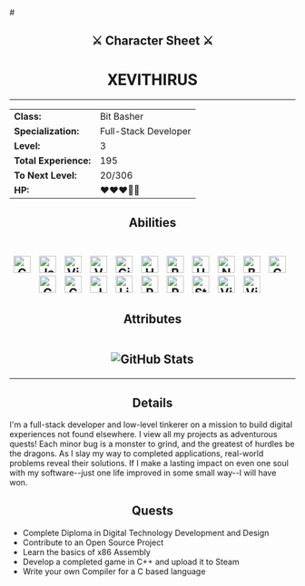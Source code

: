 <link href="https://fonts.googleapis.com/css2?family=Roboto:wght@400;700&display=swap" rel="stylesheet">
# <h2 align="center">⚔️ Character Sheet ⚔️</h2>

<!-- Profile Heading -->
<h1 align="center" style="font-family: 'Roboto', sans-serif;><strong><span style="color:blue">XEVITHIRUS</span></strong></h1>

*****

<!-- Character Stats -->
<table align="center">
  <tr>
    <td><strong>Class:</strong></td>
    <td>Bit Basher</td>
  </tr>
  <tr>
    <td><strong>Specialization:</strong></td>
    <td>Full-Stack Developer</td>
  </tr>
  <tr>
    <td><strong>Level:</strong></td>
    <td>3</td> <!-- Updated dynamically by the workflow -->
  </tr>
  <tr>
    <td><strong>Total Experience:</strong></td>
    <td>195</td> <!-- Updated dynamically by the workflow -->
  </tr>
  <tr>
    <td><strong>To Next Level:</strong></td>
    <td>20/306</td> <!-- Updated dynamically by the workflow -->
  </tr>
  <tr>
    <td><strong>HP:</strong></td>
    <td>❤❤❤🤍🤍</td>
  </tr>
</table>

<!-- Abilities Section -->
<h2 align="center">Abilities 
<br></br>
<p align="center">
  <img alt="C++" width="30px" style="padding-right:10px;" src="https://cdn.jsdelivr.net/gh/devicons/devicon@latest/icons/cplusplus/cplusplus-original.svg" />
  <img alt="JavaScript" width="30px" style="padding-right:10px;" src="https://cdn.jsdelivr.net/gh/devicons/devicon@latest/icons/javascript/javascript-original.svg" />
  <img alt="Visual Studio" width="30px" style="padding-right:10px;" src="https://cdn.jsdelivr.net/gh/devicons/devicon@latest/icons/visualstudio/visualstudio-original.svg" />
  <img alt="VS Code" width="30px" style="padding-right:10px;" src="https://cdn.jsdelivr.net/gh/devicons/devicon@latest/icons/vscode/vscode-original-wordmark.svg" />
  <img alt="Git" width="30px" style="padding-right:10px;" src="https://cdn.jsdelivr.net/gh/devicons/devicon@latest/icons/git/git-original-wordmark.svg" />
  <img alt="HTML5" width="30px" style="padding-right:10px;" src="https://cdn.jsdelivr.net/gh/devicons/devicon@latest/icons/html5/html5-original.svg" />
  <img alt="React" width="30px" style="padding-right:10px;" src="https://cdn.jsdelivr.net/gh/devicons/devicon@latest/icons/react/react-original-wordmark.svg" />
  <img alt="Unreal Engine" width="30px" style="padding-right:10px;" src="https://cdn.jsdelivr.net/gh/devicons/devicon@latest/icons/unrealengine/unrealengine-original.svg" />
  <img alt="Node.js" width="30px" style="padding-right:10px;" src="https://cdn.jsdelivr.net/gh/devicons/devicon@latest/icons/nodejs/nodejs-original-wordmark.svg" />
  <img alt="Bash" width="30px" style="padding-right:10px;" src="https://cdn.jsdelivr.net/gh/devicons/devicon@latest/icons/bash/bash-original.svg" />
  <img alt="Canva" width="30px" style="padding-right:10px;" src="https://cdn.jsdelivr.net/gh/devicons/devicon@latest/icons/canva/canva-original.svg" />
  <img alt="Confluence" width="30px" style="padding-right:10px;" src="https://cdn.jsdelivr.net/gh/devicons/devicon@latest/icons/confluence/confluence-plain-wordmark.svg" />
  <img alt="Godot" width="30px" style="padding-right:10px;" src="https://cdn.jsdelivr.net/gh/devicons/devicon@latest/icons/godot/godot-original.svg" />
  <img alt="JSON" width="30px" style="padding-right:10px;" src="https://cdn.jsdelivr.net/gh/devicons/devicon@latest/icons/json/json-original.svg" />
  <img alt="Linux" width="30px" style="padding-right:10px;" src="https://cdn.jsdelivr.net/gh/devicons/devicon@latest/icons/linux/linux-original.svg" />
  <img alt="PowerShell" width="30px" style="padding-right:10px;" src="https://cdn.jsdelivr.net/gh/devicons/devicon@latest/icons/powershell/powershell-original.svg" />
  <img alt="Python" width="30px" style="padding-right:10px;" src="https://cdn.jsdelivr.net/gh/devicons/devicon@latest/icons/python/python-original.svg" />
  <img alt="Stack Overflow" width="30px" style="padding-right:10px;" src="https://cdn.jsdelivr.net/gh/devicons/devicon@latest/icons/stackoverflow/stackoverflow-original.svg" />
  <img alt="Vite" width="30px" style="padding-right:10px;" src="https://cdn.jsdelivr.net/gh/devicons/devicon@latest/icons/vitejs/vitejs-original.svg" />
  <img alt="Vim" width="30px" style="padding-right:10px;" src="https://cdn.jsdelivr.net/gh/devicons/devicon@latest/icons/vim/vim-original.svg" />
</p>
</h2>

<!-- Attributes Section -->
<h2 align="center">Attributes
<br></br>
<p align="center">
  <!-- GitHub Readme Stats -->
  <img src="https://github-readme-stats.vercel.app/api?username=xevithirus&show_icons=true&theme=tokyonight" alt="GitHub Stats">
</p>
</h2>

*****

<!-- Details Section -->
<h2 align="center">Details</h2>
<p>
  I'm a full-stack developer and low-level tinkerer on a mission to build digital experiences not found elsewhere. I view all my projects as adventurous quests! Each minor bug is a monster to grind, and the greatest of hurdles be the dragons. As I slay my way to completed applications, real-world problems reveal their solutions. If I make a lasting impact on even one soul with my software--just one life improved in some small way--I will have won.
</p>

<!-- Quests Section -->
<h2 align="center">Quests</h2>
<ul>
  <li>Complete Diploma in Digital Technology Development and Design</li>
  <li>Contribute to an Open Source Project</li>
  <li>Learn the basics of x86 Assembly</li>
  <li>Develop a completed game in C++ and upload it to Steam</li>
  <li>Write your own Compiler for a C based language</li>
</ul>
